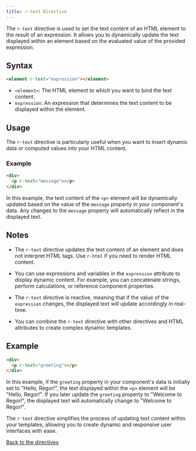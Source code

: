 ```yaml
---
title: r-text Directive
---
```



The `r-text` directive is used to set the text content of an HTML element to the result of an expression. It allows you to dynamically update the text displayed within an element based on the evaluated value of the provided expression.

## Syntax

```html
<element r-text="expression"></element>
```

- `<element>`: The HTML element to which you want to bind the text content.
- `expression`: An expression that determines the text content to be displayed within the element.

## Usage

The `r-text` directive is particularly useful when you want to insert dynamic data or computed values into your HTML content.

### Example

```html
<div>
  <p r-text="message"></p>
</div>
```

In this example, the text content of the `<p>` element will be dynamically updated based on the value of the `message` property in your component's data. Any changes to the `message` property will automatically reflect in the displayed text.

## Notes

- The `r-text` directive updates the text content of an element and does not interpret HTML tags. Use `r-html` if you need to render HTML content.

- You can use expressions and variables in the `expression` attribute to display dynamic content. For example, you can concatenate strings, perform calculations, or reference component properties.

- The `r-text` directive is reactive, meaning that if the value of the `expression` changes, the displayed text will update accordingly in real-time.

- You can combine the `r-text` directive with other directives and HTML attributes to create complex dynamic templates.

## Example

```html
<div>
  <p r-text="greeting"></p>
</div>
```

In this example, if the `greeting` property in your component's data is initially set to "Hello, Regor!", the text displayed within the `<p>` element will be "Hello, Regor!". If you later update the `greeting` property to "Welcome to Regor!", the displayed text will automatically change to "Welcome to Regor!".

The `r-text` directive simplifies the process of updating text content within your templates, allowing you to create dynamic and responsive user interfaces with ease.

[Back to the directives](directives.md)

